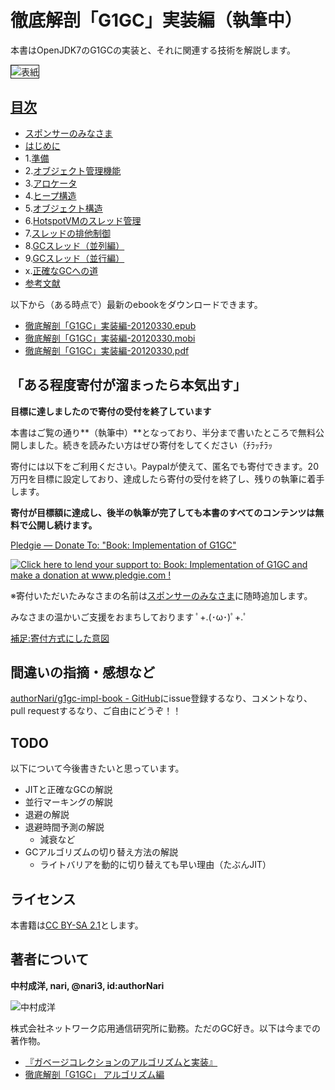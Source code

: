 # 徹底解剖「G1GC」実装編（執筆中）

本書はOpenJDK7のG1GCの実装と、それに関連する技術を解説します。

<img src="http://www.narihiro.info/g1gc-impl-book/images/cover.jpg" title="表紙" alt="表紙" style="border:solid 1px;">

## [目次](http://www.narihiro.info/g1gc-impl-book/)

 * [スポンサーのみなさま](http://www.narihiro.info/g1gc-impl-book/sponsor.html)
 * [はじめに](http://www.narihiro.info/g1gc-impl-book/preface.html)
 * 1.[準備](http://www.narihiro.info/g1gc-impl-book/prepare.html)
 * 2.[オブジェクト管理機能](http://www.narihiro.info/g1gc-impl-book/abstract.html)
 * 3.[アロケータ](http://www.narihiro.info/g1gc-impl-book/alloc.html)
 * 4.[ヒープ構造](http://www.narihiro.info/g1gc-impl-book/heap.html)
 * 5.[オブジェクト構造](http://www.narihiro.info/g1gc-impl-book/object.html)
 * 6.[HotspotVMのスレッド管理](http://www.narihiro.info/g1gc-impl-book/vm_thread.html)
 * 7.[スレッドの排他制御](http://www.narihiro.info/g1gc-impl-book/lock.html)
 * 8.[GCスレッド（並列編）](http://www.narihiro.info/g1gc-impl-book/gc_thread_par.html)
 * 9.[GCスレッド（並行編）](http://www.narihiro.info/g1gc-impl-book/gc_thread_con.html)
 * x.[正確なGCへの道](http://www.narihiro.info/g1gc-impl-book/precise.html)
 * [参考文献](http://www.narihiro.info/g1gc-impl-book/bib.html)

以下から（ある時点で）最新のebookをダウンロードできます。

 * [徹底解剖「G1GC」実装編-20120330.epub](http://www.narihiro.info/ebook/g1gc-impl-20120330.epub)
 * [徹底解剖「G1GC」実装編-20120330.mobi](http://www.narihiro.info/ebook/g1gc-impl-20120330.mobi)
 * [徹底解剖「G1GC」実装編-20120330.pdf](http://www.narihiro.info/ebook/g1gc-impl-20120330.pdf)

## 「ある程度寄付が溜まったら本気出す」
**目標に達しましたので寄付の受付を終了しています**

本書はご覧の通り**（執筆中）**となっており、半分まで書いたところで無料公開しました。続きを読みたい方はぜひ寄付をしてください（ﾁﾗｯﾁﾗｯ

寄付には以下をご利用ください。Paypalが使えて、匿名でも寄付できます。20万円を目標に設定しており、達成したら寄付の受付を終了し、残りの執筆に着手します。

**寄付が目標額に達成し、後半の執筆が完了しても本書のすべてのコンテンツは無料で公開し続けます。**

[Pledgie — Donate To: "Book: Implementation of G1GC"](http://www.pledgie.com/campaigns/16436)

<a href='http://www.pledgie.com/campaigns/16436'><img alt='Click here to lend your support to: Book: Implementation of G1GC and make a donation at www.pledgie.com !' src='http://www.pledgie.com/campaigns/16436.png?skin_name=chrome' border='0' /></a>

※寄付いただいたみなさまの名前は[スポンサーのみなさま](http://www.narihiro.info/g1gc-impl-book/sponsor.html)に随時追加します。

みなさまの温かいご支援をおまちしております ﾟ+.(･ω･)ﾟ+.ﾟ

[補足:寄付方式にした意図](http://d.hatena.ne.jp/authorNari/20111226/1324892029)

## 間違いの指摘・感想など

[authorNari/g1gc-impl-book - GitHub](https://github.com/authorNari/g1gc-impl-book/)にissue登録するなり、コメントなり、pull requestするなり、ご自由にどうぞ！！

## TODO
以下について今後書きたいと思っています。

 * JITと正確なGCの解説
 * 並行マーキングの解説
 * 退避の解説
 * 退避時間予測の解説
   * 減衰など
 * GCアルゴリズムの切り替え方法の解説
   * ライトバリアを動的に切り替えても早い理由（たぶんJIT）

## ライセンス
本書籍は[CC BY-SA 2.1](http://creativecommons.org/licenses/by-sa/2.1/jp/)とします。

## 著者について

**中村成洋, nari, @nari3, id:authorNari**

![中村成洋](http://1.gravatar.com/avatar/9f859654c118bcd2f67cc763baf0de7a?size=150 "中村成洋")

株式会社ネットワーク応用通信研究所に勤務。ただのGC好き。以下は今までの著作物。

* [『ガベージコレクションのアルゴリズムと実装』](http://amazon.co.jp/o/ASIN/4798025623/authornari-22)
* [徹底解剖「G1GC」 アルゴリズム編](http://tatsu-zine.com/books/g1gc)
